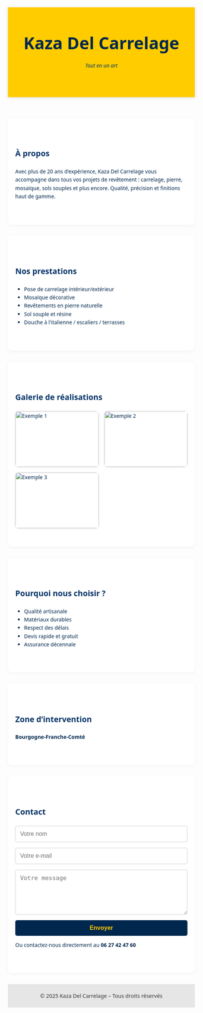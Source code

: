 <!DOCTYPE html><html lang="fr">
<head>
  <meta charset="UTF-8">
  <meta name="viewport" content="width=device-width, initial-scale=1.0">
  <title>Kaza Del Carrelage</title>
  <style>
    body {
      margin: 0;
      font-family: 'Segoe UI', sans-serif;
      background: #fdfdfd;
      color: #00274d;
      line-height: 1.6;
    }
    header {
      background: #ffcc00;
      color: #00274d;
      padding: 60px 20px;
      text-align: center;
      box-shadow: 0 2px 10px rgba(0,0,0,0.1);
    }
    header h1 {
      margin: 0;
      font-size: 2.8rem;
    }
    header p {
      font-style: italic;
      color: #003366;
    }
    section {
      padding: 50px 20px;
      max-width: 1000px;
      margin: auto;
      background: #ffffff;
      margin-bottom: 30px;
      border-radius: 10px;
      box-shadow: 0 2px 8px rgba(0,0,0,0.05);
    }
    h2 {
      color: #003366;
      margin-bottom: 20px;
    }
    .gallery {
      display: grid;
      grid-template-columns: repeat(auto-fit, minmax(200px, 1fr));
      gap: 15px;
    }
    .gallery img {
      width: 100%;
      height: 150px;
      object-fit: cover;
      border-radius: 8px;
      box-shadow: 0 1px 5px rgba(0,0,0,0.1);
    }
    form {
      display: flex;
      flex-direction: column;
      gap: 15px;
    }
    input, textarea {
      padding: 12px;
      border: 1px solid #ccc;
      border-radius: 5px;
      font-size: 1rem;
    }
    button {
      padding: 12px;
      background: #00274d;
      color: #ffcc00;
      border: none;
      border-radius: 5px;
      cursor: pointer;
      font-weight: bold;
      font-size: 1rem;
      transition: background 0.3s ease;
    }
    button:hover {
      background: #001933;
    }
    footer {
      text-align: center;
      padding: 20px;
      background: #e6e6e6;
      font-size: 0.9rem;
      color: #333;
    }
  </style>
</head>
<body>
  <header>
    <h1>Kaza Del Carrelage</h1>
    <p>Tout en un art</p>
  </header>  <section>
    <h2>À propos</h2>
    <p>Avec plus de 20 ans d'expérience, Kaza Del Carrelage vous accompagne dans tous vos projets de revêtement : carrelage, pierre, mosaïque, sols souples et plus encore. Qualité, précision et finitions haut de gamme.</p>
  </section>  <section>
    <h2>Nos prestations</h2>
    <ul>
      <li>Pose de carrelage intérieur/extérieur</li>
      <li>Mosaïque décorative</li>
      <li>Revêtements en pierre naturelle</li>
      <li>Sol souple et résine</li>
      <li>Douche à l'italienne / escaliers / terrasses</li>
    </ul>
  </section>  <section>
    <h2>Galerie de réalisations</h2>
    <div class="gallery">
      <img src="https://via.placeholder.com/400x300?text=Carrelage+1" alt="Exemple 1">
      <img src="https://via.placeholder.com/400x300?text=Carrelage+2" alt="Exemple 2">
      <img src="https://via.placeholder.com/400x300?text=Carrelage+3" alt="Exemple 3">
    </div>
  </section>  <section>
    <h2>Pourquoi nous choisir ?</h2>
    <ul>
      <li>Qualité artisanale</li>
      <li>Matériaux durables</li>
      <li>Respect des délais</li>
      <li>Devis rapide et gratuit</li>
      <li>Assurance décennale</li>
    </ul>
  </section>  <section>
    <h2>Zone d’intervention</h2>
    <p><strong>Bourgogne-Franche-Comté</strong></p>
  </section>  <section>
    <h2>Contact</h2>
    <form action="https://formsubmit.co/kazadelcarrelage@gmail.com" method="POST">
      <input type="text" name="name" placeholder="Votre nom" required>
      <input type="email" name="email" placeholder="Votre e-mail" required>
      <textarea name="message" rows="5" placeholder="Votre message" required></textarea>
      <button type="submit">Envoyer</button>
    </form>
    <p>Ou contactez-nous directement au <strong>06 27 42 47 60</strong></p>
  </section>  <footer>
    &copy; 2025 Kaza Del Carrelage – Tous droits réservés
  </footer>
</body>
</html>
